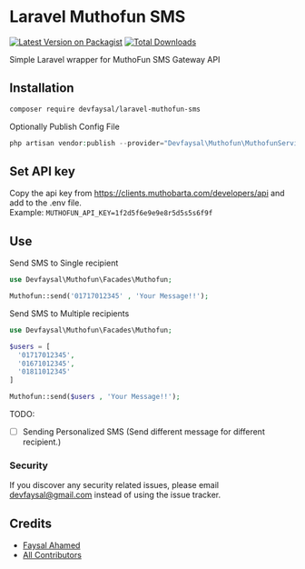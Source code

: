 # Laravel Muthofun SMS
[![Latest Version on Packagist](https://img.shields.io/packagist/v/devfaysal/laravel-muthofun-sms.svg)](https://packagist.org/packages/devfaysal/laravel-muthofun-sms)
[![Total Downloads](https://img.shields.io/packagist/dt/devfaysal/laravel-muthofun-sms.svg)](https://packagist.org/packages/devfaysal/laravel-muthofun-sms)

Simple Laravel wrapper for MuthoFun SMS Gateway API

## Installation

```bash
composer require devfaysal/laravel-muthofun-sms
```

Optionally Publish Config File

```php 
php artisan vendor:publish --provider="Devfaysal\Muthofun\MuthofunServiceProvider" 
```
## Set API key

Copy the api key from https://clients.muthobarta.com/developers/api and add to the .env file.  
Example:
```MUTHOFUN_API_KEY=1f2d5f6e9e9e8r5d5s5s6f9f```

## Use

Send SMS to Single recipient

```php 
use Devfaysal\Muthofun\Facades\Muthofun; 

Muthofun::send('01717012345' , 'Your Message!!');
```

Send SMS to Multiple recipients

```php
use Devfaysal\Muthofun\Facades\Muthofun; 

$users = [
  '01717012345', 
  '01671012345', 
  '01811012345'
]

Muthofun::send($users , 'Your Message!!');

```

TODO:  
- [ ] Sending Personalized SMS (Send different message for different recipient.)

### Security

If you discover any security related issues, please email devfaysal@gmail.com instead of using the issue tracker.

## Credits

- [Faysal Ahamed](https://github.com/devfaysal)
- [All Contributors](../../contributors)
